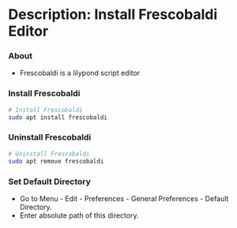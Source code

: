 # Description: Install Frescobaldi Editor

### About
* Frescobaldi is a lilypond script editor

### Install Frescobaldi
```bash
# Install Frescobaldi
sudo apt install frescobaldi
```

### Uninstall Frescobaldi
```bash
# Uninstall Frescobaldi
sudo apt remove frescobaldi
```

### Set Default Directory
* Go to Menu - Edit - Preferences - General Preferences - Default Directory.
* Enter absolute path of this directory.
